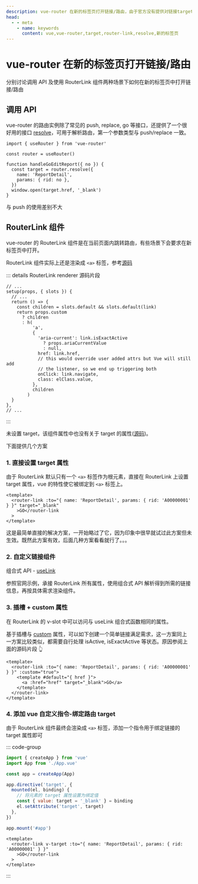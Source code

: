 ```yaml
---
description: vue-router 在新的标签页打开链接/路由，由于官方没有提供对链接target属性的配置，要实现这个需求，需要自行实现，这里提供几个方案供参考。
head:
  - - meta
    - name: keywords
      content: vue,vue-router,target,router-link,resolve,新的标签页
---
```


# vue-router 在新的标签页打开链接/路由

分别讨论调用 API 及使用 RouterLink 组件两种场景下如何在新的标签页中打开链接/路由

## 调用 API

vue-router 的路由实例除了常见的 push, replace, go 等接口，还提供了一个很好用的接口 [resolve](https://router.vuejs.org/zh/api/interfaces/Router.html#Methods-resolve)，可用于解析路由，第一个参数类型与 push/replace 一致。

```js{6,10}
import { useRouter } from 'vue-router'

const router = useRouter()

function handleGoEditReport({ no }) {
  const target = router.resolve({
    name: 'ReportDetail',
    params: { rid: no },
  })
  window.open(target.href, '_blank')
}
```

与 push 的使用差别不大

## RouterLink 组件

vue-router 的 RouterLink 组件是在当前页面内跳转路由，有些场景下会要求在新标签页中打开。

RouterLink 组件实际上还是渲染成 `<a>` 标签，参考[源码](https://github.com/vuejs/router/blob/main/packages/router/src/RouterLink.ts#L309-L327)

::: details RouterLink renderer 源码片段

```js{5-7,9,20}
// ...
setup(props, { slots }) {
  // ...
  return () => {
    const children = slots.default && slots.default(link)
    return props.custom
      ? children
      : h(
          'a',
          {
            'aria-current': link.isExactActive
              ? props.ariaCurrentValue
              : null,
            href: link.href,
            // this would override user added attrs but Vue will still add
            // the listener, so we end up triggering both
            onClick: link.navigate,
            class: elClass.value,
          },
          children
        )
  }
},
// ...
```

:::

未设置 target，该组件属性中也没有关于 target 的属性([源码](https://github.com/vuejs/router/blob/main/packages/router/src/RouterLink.ts#L269-L283))。

下面提供几个方案

### 1. 直接设置 target 属性

由于 RouterLink 默认只有一个 `<a>` 标签作为根元素，直接在 RouterLink 上设置 target 属性，vue 的特性使它被绑定到 `<a>` 标签上。

```vue
<template>
  <router-link :to="{ name: 'ReportDetail', params: { rid: 'A00000001' } }" target="_blank"
    >GO</router-link
  >
</template>
```

这是最简单直接的解决方案，一开始略过了它，因为印象中很早就试过此方案但未生效。既然此方案有效，后面几种方案看看就行了。。。

### 2. 自定义链接组件

组合式 API - [useLink](https://router.vuejs.org/zh/guide/advanced/composition-api.html#useLink)

参照官网示例，承接 RouterLink 所有属性，使用组合式 API 解析得到所需的链接信息，再按具体需求渲染组件。

### 3. 插槽 + custom 属性

在 RouterLink 的 v-slot 中可以访问与 useLink 组合式函数相同的属性。

基于插槽与 [custom](https://router.vuejs.org/zh/api/interfaces/RouterLinkProps.html#Properties-custom) 属性，可以如下创建一个简单链接满足需求，这一方案同上一方案比较类似，都需要自行处理 isActive, isExactActive 等状态。原因参阅上面的源码片段 👆

```vue
<template>
  <router-link :to="{ name: 'ReportDetail', params: { rid: 'A00000001' } }" :custom="true">
    <template #default="{ href }">
      <a :href="href" target="_blank">GO</a>
    </template>
  </router-link>
</template>
```

### 4. 添加 vue 自定义指令-绑定路由 target

由于 RouterLink 组件最终会渲染成 `<a>` 标签，添加一个指令用于绑定链接的 target 属性即可

::: code-group

```js [main.js 定义并注册自定义指令]
import { createApp } from 'vue'
import App from './App.vue'

const app = createApp(App)

app.directive('target', {
  mounted(el, binding) {
    // 将元素的 target 属性设置为绑定值
    const { value: target = '_blank' } = binding
    el.setAttribute('target', target)
  },
})

app.mount('#app')
```

```vue [使用指令]
<template>
  <router-link v-target :to="{ name: 'ReportDetail', params: { rid: 'A00000001' } }"
    >GO</router-link
  >
</template>
```

:::
